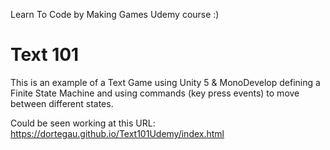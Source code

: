 Learn To Code by Making Games Udemy course :)

# Text 101

This is an example of a Text Game using Unity 5 & MonoDevelop defining a Finite State Machine
and using commands (key press events) to move between different states.

Could be seen working at this URL: https://dortegau.github.io/Text101Udemy/index.html
